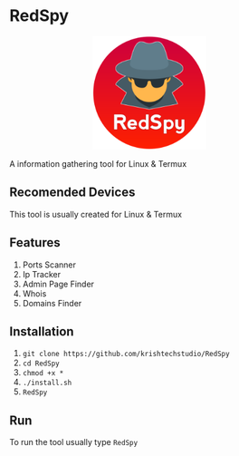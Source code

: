 # RedSpy
<p align="center">
<img src="https://github.com/krishtechstudio/RedSpy/blob/main/redspy_logo.png"
     alt="RedSpy"
     style="float: center; margin-right: 10px;" width="200px"/>
</p>
A information gathering tool for Linux &amp; Termux

## Recomended Devices
This tool is usually created for Linux & Termux

## Features
1) Ports Scanner
2) Ip Tracker
3) Admin Page Finder
4) Whois
5) Domains Finder

## Installation
1) `git clone https://github.com/krishtechstudio/RedSpy`
2) `cd RedSpy`
3) `chmod +x *`
4) `./install.sh`
5) `RedSpy`

## Run
To run the tool usually type `RedSpy`



